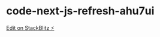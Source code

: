 # code-next-js-refresh-ahu7ui

[Edit on StackBlitz ⚡️](https://stackblitz.com/edit/code-next-js-refresh-rwcghd)